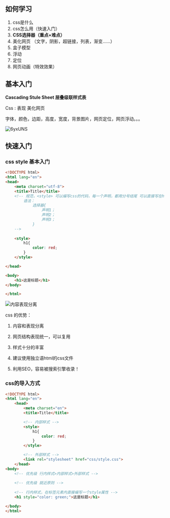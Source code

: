 ## **如何学习**

1. css是什么
2. css怎么用（快速入门）
3. **CSS选择器（重点+难点）**
4. 美化网页 （文字，阴影，超链接，列表，渐变......）
5. 盒子模型
6. 浮动
7. 定位
8. 网页动画（特效效果）

## 基本入门

**Cascading Stule Sheet 层叠级联样式表**

Css : 表现 美化网页

字体，颜色，边距，高度，宽度，背景图片，网页定位，网页浮动。。。

![6yxUNS](https://cdn.jsdelivr.net/gh/Flionay/pic_bed@master/Upic/202103/6yxUNS.jpg)

## 快速入门

### css style 基本入门

```HTML
<!DOCTYPE html>
<html lang="en">
<head>
    <meta charset="utf-8">
    <title>Title</title>
    <!-- 规范，<style> 可以编写css的代码，每一个声明，都用分号结尾 可以直接写在html文件中
        语法： 
            选择器{
                声明1；
                声明2；
                声明3；
            }
    -->
   
    <style> 
        h1{
            color: red;
        }
    </style>

</head>

<body>
    <h1>这是标题</h1>
</body>

</html>
```

![内容表现分离](https://cdn.jsdelivr.net/gh/Flionay/pic_bed@master/Upic/202103/OzteFw.png)

css 的优势：

1. 内容和表现分离

2. 网页结构表现统一，可以复用 

3. 样式十分的丰富

4. 建议使用独立语html的css文件

5. 利用SEO，容易被搜索引擎收录！

### css的导入方式

```HTML
<!DOCTYPE html>
<html lang="en">
    <head>
        <meta charset="en">
        <title>Title</title>

        <!-- 内部样式 -->
        <style>
            h1{
                color: red;
            }
        </style>

        <!-- 外部样式 -->
        <link rel="stylesheet" href="css/style.css">
    </head>
<body>
    <!-- 优先级 行内样式>内部样式>外部样式 -->
    
    <!-- 优先级 就近原则 -->
    
    <!-- 行内样式，在标签元素内直接编写一个style属性 -->
    <h1 style="color: green;">这是标题</h1>

</body>
</html>
```

